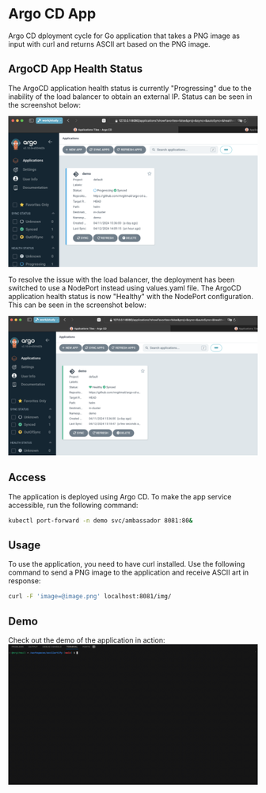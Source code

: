 # Argo CD App

Argo CD dployment cycle for Go application that takes a PNG image as input with curl and returns ASCII art based on the PNG image.

## ArgoCD App Health Status

The ArgoCD application health status is currently "Progressing" due to the inability of the load balancer to obtain an external IP. Status can be seen in the screenshot below:

![Progressing Status Screenshot](mvp-1.png)

To resolve the issue with the load balancer, the deployment has been switched to use a NodePort instead using values.yaml file. The ArgoCD application health status is now "Healthy" with the NodePort configuration. This can be seen in the screenshot below:

![Healthy Status Screenshot](mvp-2.png)

## Access

The application is deployed using Argo CD. To make the app service accessible, run the following command:

```bash
kubectl port-forward -n demo svc/ambassador 8081:80&
```
## Usage

To use the application, you need to have curl installed. Use the following command to send a PNG image to the application and receive ASCII art in response:

```bash
curl -F 'image=@image.png' localhost:8081/img/
```
## Demo

Check out the demo of the application in action:
![Demo](demo-mvp.gif)


